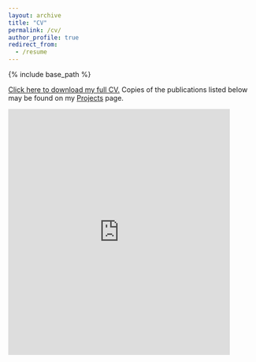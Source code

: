 ```yaml
---
layout: archive
title: "CV"
permalink: /cv/
author_profile: true
redirect_from:
  - /resume
---
```


{% include base_path %}

[Click here to download my full CV.](https://pjbruna.github.io/files/Bruna_CV.pdf) Copies of the publications listed below may be found on my [Projects](https://pjbruna.github.io/projects) page.

<embed src="https://pjbruna.github.io/files/Bruna_CV.pdf" type="application/pdf" width="450px" height="500px" />
